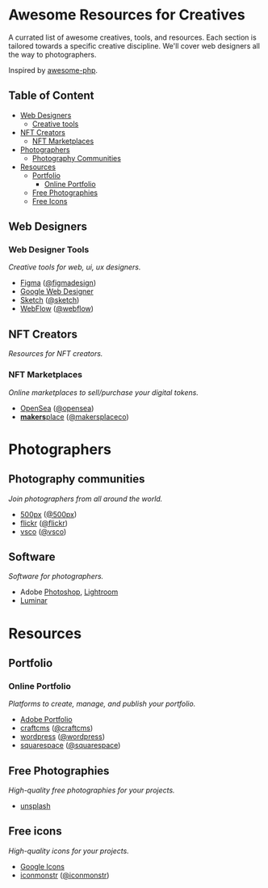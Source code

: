 # Awesome Resources for Creatives

A currated list of awesome creatives, tools, and resources. Each section is tailored towards a specific creative discipline. We'll cover web designers all the way to photographers.

Inspired by [awesome-php](https://github.com/ziadoz/awesome-php).

## Table of Content

* [Web Designers](#web-designers)
  * [Creative tools](#web-designer-tools)
* [NFT Creators](#nft-creators)
  * [NFT Marketplaces](#nft-marketplaces)
* [Photographers](#photographers)
  * [Photography Communities](#photography-communities)
* [Resources](#resources)
  * [Portfolio](#portfolio) 
    * [Online Portfolio](#online-portfolio)
  * [Free Photographies](#free-photographies)
  * [Free Icons](#free-icons)

## Web Designers

### Web Designer Tools
*Creative tools for web, ui, ux designers.*

- [Figma](https://www.figma.com/) ([@figmadesign](https://twitter.com/figmadesign))
- [Google Web Designer](https://webdesigner.withgoogle.com/)
- [Sketch](https://www.sketch.com/) ([@sketch](https://twitter.com/sketch))
- [WebFlow](https://webflow.com) ([@webflow](https://twitter.com/webflow))

## NFT Creators
*Resources for NFT creators.*

### NFT Marketplaces
*Online marketplaces to sell/purchase your digital tokens.*

- [OpenSea](https://opensea.io/) ([@opensea](https://twitter.com/opensea))
- [**makers**place](https://makersplace.com/) ([@makersplaceco](https://twitter.com/makersplaceco))

# Photographers

## Photography communities
*Join photographers from all around the world.*

- [500px](https://500px.com) ([@500px](https://twitter.com/500px))
- [flickr](https://www.flickr.com/) ([@flickr](https://twitter.com/flickr))
- [vsco](https://vsco.co) ([@vsco](https://twitter.com/vsco))

## Software
*Software for photographers.*

- Adobe [Photoshop](https://www.adobe.com/products/photoshop/), [Lightroom](https://www.adobe.com/products/photoshop-lightroom/)
- [Luminar](https://skylum.com/luminar)

# Resources

## Portfolio

### Online Portfolio
*Platforms to create, manage, and publish your portfolio.*

- [Adobe Portfolio](https://portfolio.adobe.com/)
- [craftcms](https://craftcms.com/) ([@craftcms](https://twitter.com/craftcms))
- [wordpress](https://wordpress.com/) ([@wordpress](https://twitter.com/wordpress))
- [squarespace](https://www.squarespace.com/tour/portfolio-website) ([@squarespace](https://twitter.com/squarespace))

## Free Photographies
*High-quality free photographies for your projects.*

- [unsplash](https://unsplash.com/)

## Free icons
*High-quality icons for your projects.*

- [Google Icons](https://fonts.google.com/icons)
- [iconmonstr](https://iconmonstr.com/) ([@iconmonstr](https://twitter.com/iconmonstr))
